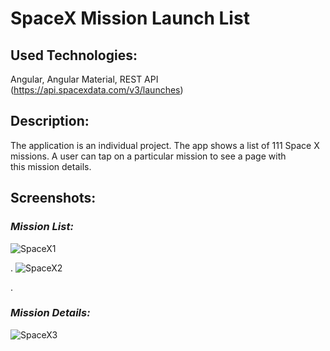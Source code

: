 # SpaceX Mission Launch List

## Used Technologies:
Angular, Angular Material, REST API (https://api.spacexdata.com/v3/launches)

## Description:
The application is an individual project. The app shows a list of 111 Space X missions. A user can tap on a particular mission to see a page with this mission details.

## Screenshots:
### *Mission List:*
![SpaceX1](https://github.com/evgeniya-zhukova/SpaceX_Mission_Launch_List/blob/main/screenshots/SpaceX1.png)



.
![SpaceX2](https://github.com/evgeniya-zhukova/SpaceX_Mission_Launch_List/blob/main/screenshots/SpaceX2.png)


.
### *Mission Details:*
![SpaceX3](https://github.com/evgeniya-zhukova/SpaceX_Mission_Launch_List/blob/main/screenshots/SpaceX3.png)
